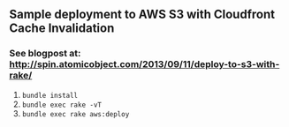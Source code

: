 ## Sample deployment to AWS S3 with Cloudfront Cache Invalidation
### See blogpost at: http://spin.atomicobject.com/2013/09/11/deploy-to-s3-with-rake/

1. `bundle install`
1. `bundle exec rake -vT`
1. `bundle exec rake aws:deploy`
